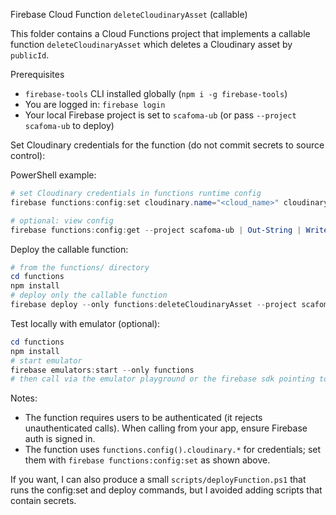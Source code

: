 Firebase Cloud Function `deleteCloudinaryAsset` (callable)

This folder contains a Cloud Functions project that implements a callable function
`deleteCloudinaryAsset` which deletes a Cloudinary asset by `publicId`.

Prerequisites

- `firebase-tools` CLI installed globally (`npm i -g firebase-tools`)
- You are logged in: `firebase login`
- Your local Firebase project is set to `scafoma-ub` (or pass `--project scafoma-ub` to deploy)

Set Cloudinary credentials for the function (do not commit secrets to source control):

PowerShell example:

```powershell
# set Cloudinary credentials in functions runtime config
firebase functions:config:set cloudinary.name="<cloud_name>" cloudinary.key="<api_key>" cloudinary.secret="<api_secret>" --project scafoma-ub

# optional: view config
firebase functions:config:get --project scafoma-ub | Out-String | Write-Output
```

Deploy the callable function:

```powershell
# from the functions/ directory
cd functions
npm install
# deploy only the callable function
firebase deploy --only functions:deleteCloudinaryAsset --project scafoma-ub
```

Test locally with emulator (optional):

```powershell
cd functions
npm install
# start emulator
firebase emulators:start --only functions
# then call via the emulator playground or the firebase sdk pointing to local emulator
```

Notes:

- The function requires users to be authenticated (it rejects unauthenticated calls). When calling from your app, ensure Firebase auth is signed in.
- The function uses `functions.config().cloudinary.*` for credentials; set them with `firebase functions:config:set` as shown above.

If you want, I can also produce a small `scripts/deployFunction.ps1` that runs the config:set and deploy commands, but I avoided adding scripts that contain secrets.
